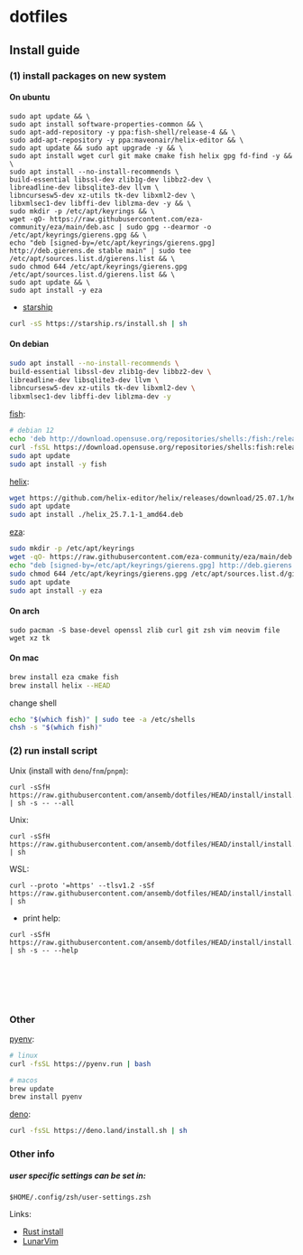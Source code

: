 # dotfiles

## Install guide

### (1) install packages on new system

#### On ubuntu
```
sudo apt update && \
sudo apt install software-properties-common && \
sudo apt-add-repository -y ppa:fish-shell/release-4 && \
sudo add-apt-repository -y ppa:maveonair/helix-editor && \
sudo apt update && sudo apt upgrade -y && \
sudo apt install wget curl git make cmake fish helix gpg fd-find -y && \
sudo apt install --no-install-recommends \
build-essential libssl-dev zlib1g-dev libbz2-dev \
libreadline-dev libsqlite3-dev llvm \
libncursesw5-dev xz-utils tk-dev libxml2-dev \
libxmlsec1-dev libffi-dev liblzma-dev -y && \
sudo mkdir -p /etc/apt/keyrings && \
wget -qO- https://raw.githubusercontent.com/eza-community/eza/main/deb.asc | sudo gpg --dearmor -o /etc/apt/keyrings/gierens.gpg && \
echo "deb [signed-by=/etc/apt/keyrings/gierens.gpg] http://deb.gierens.de stable main" | sudo tee /etc/apt/sources.list.d/gierens.list && \
sudo chmod 644 /etc/apt/keyrings/gierens.gpg /etc/apt/sources.list.d/gierens.list && \
sudo apt update && \
sudo apt install -y eza
```

- [starship](https://starship.rs/)
```bash
curl -sS https://starship.rs/install.sh | sh
```


#### On debian
```bash
sudo apt install --no-install-recommends \
build-essential libssl-dev zlib1g-dev libbz2-dev \
libreadline-dev libsqlite3-dev llvm \
libncursesw5-dev xz-utils tk-dev libxml2-dev \
libxmlsec1-dev libffi-dev liblzma-dev -y
```

[fish](https://software.opensuse.org/download.html?project=shells%3Afish%3Arelease%3A4&package=fish):
```bash
# debian 12
echo 'deb http://download.opensuse.org/repositories/shells:/fish:/release:/4/Debian_12/ /' | sudo tee /etc/apt/sources.list.d/shells:fish:release:4.list
curl -fsSL https://download.opensuse.org/repositories/shells:fish:release:4/Debian_12/Release.key | gpg --dearmor | sudo tee /etc/apt/trusted.gpg.d/shells_fish_release_4.gpg > /dev/null
sudo apt update
sudo apt install -y fish
```

[helix](https://github.com/helix-editor/helix/releases):
```bash
wget https://github.com/helix-editor/helix/releases/download/25.07.1/helix_25.7.1-1_amd64.deb
sudo apt update
sudo apt install ./helix_25.7.1-1_amd64.deb
```

[eza](https://eza.rocks/):
```bash
sudo mkdir -p /etc/apt/keyrings
wget -qO- https://raw.githubusercontent.com/eza-community/eza/main/deb.asc | sudo gpg --dearmor -o /etc/apt/keyrings/gierens.gpg
echo "deb [signed-by=/etc/apt/keyrings/gierens.gpg] http://deb.gierens.de stable main" | sudo tee /etc/apt/sources.list.d/gierens.list
sudo chmod 644 /etc/apt/keyrings/gierens.gpg /etc/apt/sources.list.d/gierens.list
sudo apt update
sudo apt install -y eza
```

#### On arch
```
sudo pacman -S base-devel openssl zlib curl git zsh vim neovim file wget xz tk
```

#### On mac
```bash
brew install eza cmake fish
brew install helix --HEAD
```

change shell
```bash
echo "$(which fish)" | sudo tee -a /etc/shells
chsh -s "$(which fish)"
```

### (2) run install script

Unix (install with `deno`/`fnm`/`pnpm`):
```
curl -sSfH https://raw.githubusercontent.com/ansemb/dotfiles/HEAD/install/install.sh | sh -s -- --all
```

Unix:
```
curl -sSfH https://raw.githubusercontent.com/ansemb/dotfiles/HEAD/install/install.sh | sh
```

WSL:
```
curl --proto '=https' --tlsv1.2 -sSf https://raw.githubusercontent.com/ansemb/dotfiles/HEAD/install/install.sh | sh
```

- print help:
```
curl -sSfH https://raw.githubusercontent.com/ansemb/dotfiles/HEAD/install/install.sh | sh -s -- --help
```

<br /><br /><br /><br />

### Other

[pyenv](https://github.com/pyenv/pyenv?tab=readme-ov-file#linuxunix):
``` bash
# linux
curl -fsSL https://pyenv.run | bash
```
```bash
# macos
brew update
brew install pyenv
```

[deno](https://deno.com/):
```bash
curl -fsSL https://deno.land/install.sh | sh
```

### Other info

##### user specific settings can be set in:
```
$HOME/.config/zsh/user-settings.zsh
```

Links:
- [Rust install](https://www.rust-lang.org/tools/install)
- [LunarVim](https://www.lunarvim.org/)
